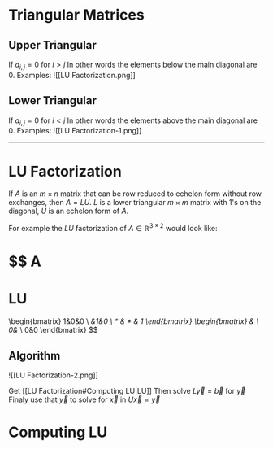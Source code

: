 # Triangular Matrices
## Upper Triangular
If $a_{i,j} = 0$ for $i>j$ 
In other words the elements below the main diagonal are 0.
Examples:
![[LU Factorization.png]]

## Lower Triangular
If $a_{i,j} = 0$ for $i<j$ 
In other words the elements above the main diagonal are 0.
Examples:
![[LU Factorization-1.png]]
***
# LU Factorization
If $A$ is an $m \times n$ matrix that can be row reduced to echelon form without row exchanges, then $A = LU$. $L$ is a lower triangular $m \times m$ matrix with 1's on the diagonal, $U$ is an echelon form of $A$.

For example the $LU$ factorization of $A \in \mathbb{R}^{3\times 2}$  would look like:

$$
A
=
LU
=
\begin{bmatrix}
1&0&0 \\ *&1&0 \\ * & * & 1
\end{bmatrix}
\begin{bmatrix}
*&* \\ 0&* \\ 0&0 
\end{bmatrix}
$$
## Algorithm
![[LU Factorization-2.png]]

Get [[LU Factorization#Computing LU|LU]]
Then solve $L\vec{y}=\vec{b}$ for $\vec{y}$ 
Finaly use that $\vec{y}$ to solve for $\vec{x}$ in $U\vec{x}=\vec{y}$

# Computing LU